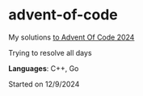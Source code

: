 # advent-of-code

My solutions [to Advent Of Code 2024](https://adventofcode.com/2024/day/1)

Trying to resolve all days

**Languages**: C++, Go

Started on 12/9/2024
